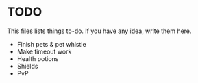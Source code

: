 # TODO

This files lists things
to-do. If you have any
idea, write them here.

- Finish pets & pet whistle
- Make timeout work
- Health potions
- Shields
- PvP
